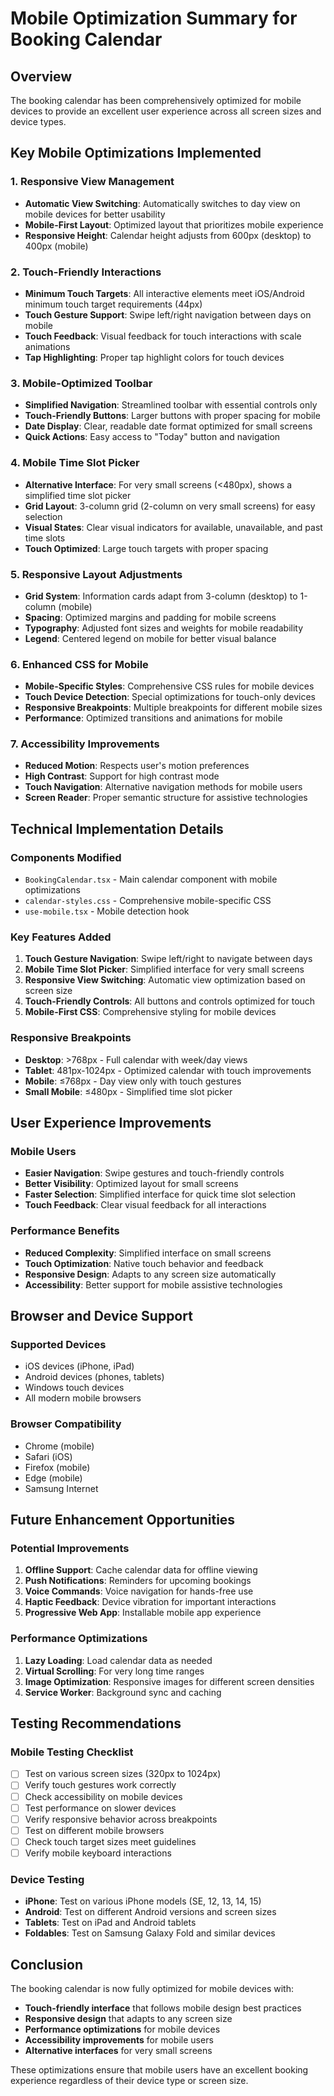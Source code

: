 # Mobile Optimization Summary for Booking Calendar

## Overview
The booking calendar has been comprehensively optimized for mobile devices to provide an excellent user experience across all screen sizes and device types.

## Key Mobile Optimizations Implemented

### 1. Responsive View Management
- **Automatic View Switching**: Automatically switches to day view on mobile devices for better usability
- **Mobile-First Layout**: Optimized layout that prioritizes mobile experience
- **Responsive Height**: Calendar height adjusts from 600px (desktop) to 400px (mobile)

### 2. Touch-Friendly Interactions
- **Minimum Touch Targets**: All interactive elements meet iOS/Android minimum touch target requirements (44px)
- **Touch Gesture Support**: Swipe left/right navigation between days on mobile
- **Touch Feedback**: Visual feedback for touch interactions with scale animations
- **Tap Highlighting**: Proper tap highlight colors for touch devices

### 3. Mobile-Optimized Toolbar
- **Simplified Navigation**: Streamlined toolbar with essential controls only
- **Touch-Friendly Buttons**: Larger buttons with proper spacing for mobile
- **Date Display**: Clear, readable date format optimized for small screens
- **Quick Actions**: Easy access to "Today" button and navigation

### 4. Mobile Time Slot Picker
- **Alternative Interface**: For very small screens (<480px), shows a simplified time slot picker
- **Grid Layout**: 3-column grid (2-column on very small screens) for easy selection
- **Visual States**: Clear visual indicators for available, unavailable, and past time slots
- **Touch Optimized**: Large touch targets with proper spacing

### 5. Responsive Layout Adjustments
- **Grid System**: Information cards adapt from 3-column (desktop) to 1-column (mobile)
- **Spacing**: Optimized margins and padding for mobile screens
- **Typography**: Adjusted font sizes and weights for mobile readability
- **Legend**: Centered legend on mobile for better visual balance

### 6. Enhanced CSS for Mobile
- **Mobile-Specific Styles**: Comprehensive CSS rules for mobile devices
- **Touch Device Detection**: Special optimizations for touch-only devices
- **Responsive Breakpoints**: Multiple breakpoints for different mobile sizes
- **Performance**: Optimized transitions and animations for mobile

### 7. Accessibility Improvements
- **Reduced Motion**: Respects user's motion preferences
- **High Contrast**: Support for high contrast mode
- **Touch Navigation**: Alternative navigation methods for mobile users
- **Screen Reader**: Proper semantic structure for assistive technologies

## Technical Implementation Details

### Components Modified
- `BookingCalendar.tsx` - Main calendar component with mobile optimizations
- `calendar-styles.css` - Comprehensive mobile-specific CSS
- `use-mobile.tsx` - Mobile detection hook

### Key Features Added
1. **Touch Gesture Navigation**: Swipe left/right to navigate between days
2. **Mobile Time Slot Picker**: Simplified interface for very small screens
3. **Responsive View Switching**: Automatic view optimization based on screen size
4. **Touch-Friendly Controls**: All buttons and controls optimized for touch
5. **Mobile-First CSS**: Comprehensive styling for mobile devices

### Responsive Breakpoints
- **Desktop**: >768px - Full calendar with week/day views
- **Tablet**: 481px-1024px - Optimized calendar with touch improvements
- **Mobile**: ≤768px - Day view only with touch gestures
- **Small Mobile**: ≤480px - Simplified time slot picker

## User Experience Improvements

### Mobile Users
- **Easier Navigation**: Swipe gestures and touch-friendly controls
- **Better Visibility**: Optimized layout for small screens
- **Faster Selection**: Simplified interface for quick time slot selection
- **Touch Feedback**: Clear visual feedback for all interactions

### Performance Benefits
- **Reduced Complexity**: Simplified interface on small screens
- **Touch Optimization**: Native touch behavior and feedback
- **Responsive Design**: Adapts to any screen size automatically
- **Accessibility**: Better support for mobile assistive technologies

## Browser and Device Support

### Supported Devices
- iOS devices (iPhone, iPad)
- Android devices (phones, tablets)
- Windows touch devices
- All modern mobile browsers

### Browser Compatibility
- Chrome (mobile)
- Safari (iOS)
- Firefox (mobile)
- Edge (mobile)
- Samsung Internet

## Future Enhancement Opportunities

### Potential Improvements
1. **Offline Support**: Cache calendar data for offline viewing
2. **Push Notifications**: Reminders for upcoming bookings
3. **Voice Commands**: Voice navigation for hands-free use
4. **Haptic Feedback**: Device vibration for important interactions
5. **Progressive Web App**: Installable mobile app experience

### Performance Optimizations
1. **Lazy Loading**: Load calendar data as needed
2. **Virtual Scrolling**: For very long time ranges
3. **Image Optimization**: Responsive images for different screen densities
4. **Service Worker**: Background sync and caching

## Testing Recommendations

### Mobile Testing Checklist
- [ ] Test on various screen sizes (320px to 1024px)
- [ ] Verify touch gestures work correctly
- [ ] Check accessibility on mobile devices
- [ ] Test performance on slower devices
- [ ] Verify responsive behavior across breakpoints
- [ ] Test on different mobile browsers
- [ ] Check touch target sizes meet guidelines
- [ ] Verify mobile keyboard interactions

### Device Testing
- **iPhone**: Test on various iPhone models (SE, 12, 13, 14, 15)
- **Android**: Test on different Android versions and screen sizes
- **Tablets**: Test on iPad and Android tablets
- **Foldables**: Test on Samsung Galaxy Fold and similar devices

## Conclusion

The booking calendar is now fully optimized for mobile devices with:
- **Touch-friendly interface** that follows mobile design best practices
- **Responsive design** that adapts to any screen size
- **Performance optimizations** for mobile devices
- **Accessibility improvements** for mobile users
- **Alternative interfaces** for very small screens

These optimizations ensure that mobile users have an excellent booking experience regardless of their device type or screen size.
